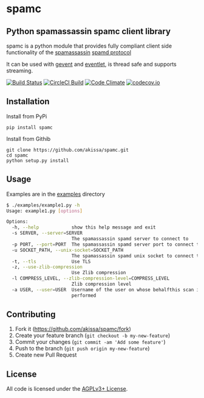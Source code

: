 # spamc


## Python spamassassin spamc client library

spamc is a python module that provides fully compliant client side functionality of the
[spamassassin](https://spamassassin.apache.org)
[spamd protocol](https://github.com/apache/spamassassin/blob/trunk/spamd/PROTOCOL)

It can be used with [gevent](http://www.gevent.org) and [eventlet](http://www.eventlet.net),
is thread safe and supports streaming.

[![Build Status](https://travis-ci.org/akissa/spamc.svg)](https://travis-ci.org/akissa/spamc)
[![CircleCI Build](https://circleci.com/gh/akissa/spamc.svg?style=shield)](https://circleci.com/gh/akissa/spamc)
[![Code Climate](https://codeclimate.com/github/akissa/spamc/badges/gpa.svg)](https://codeclimate.com/github/akissa/spamc)
[![codecov.io](https://codecov.io/github/akissa/spamc/coverage.svg?branch=master)](https://codecov.io/github/akissa/spamc?branch=master)


## Installation

Install from PyPi

    pip install spamc

Install from Githib

    git clone https://github.com/akissa/spamc.git
    cd spamc
    python setup.py install

## Usage

Examples are in the [examples](https://github.com/akissa/spamc/tree/master/examples/) directory

```bash
$ ./examples/example1.py -h
Usage: example1.py [options]

Options:
  -h, --help            show this help message and exit
  -s SERVER, --server=SERVER
                        The spamassassin spamd server to connect to
  -p PORT, --port=PORT  The spamassassin spamd server port to connect to
  -u SOCKET_PATH, --unix-socket=SOCKET_PATH
                        The spamassassin spamd unix socket to connect to
  -t, --tls             Use TLS
  -z, --use-zlib-compression
                        Use Zlib compression
  -l COMPRESS_LEVEL, --zlib-compression-level=COMPRESS_LEVEL
                        Zlib compression level
  -a USER, --user=USER  Username of the user on whose behalfthis scan is being
                        performed
```

## Contributing

1. Fork it (https://github.com/akissa/spamc/fork)
2. Create your feature branch (`git checkout -b my-new-feature`)
3. Commit your changes (`git commit -am 'Add some feature'`)
4. Push to the branch (`git push origin my-new-feature`)
5. Create new Pull Request


## License

All code is licensed under the
[AGPLv3+ License](https://github.com/akissa/spamc/blob/master/LICENSE).
